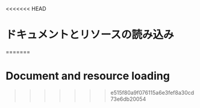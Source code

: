 
<<<<<<< HEAD
# ドキュメントとリソースの読み込み
=======
# Document and resource loading
>>>>>>> e515f80a9f076115a6e3fef8a30cd73e6db20054
